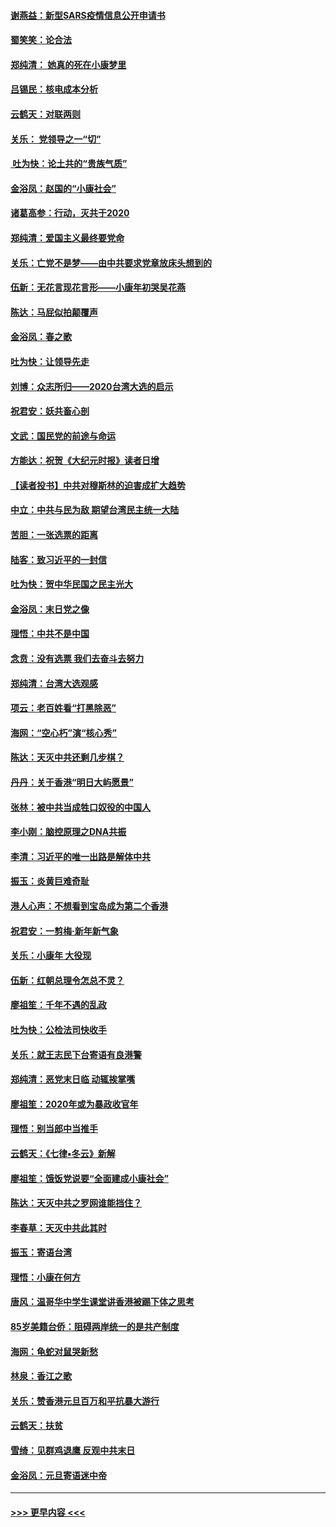 #### [谢燕益：新型SARS疫情信息公开申请书](../pages/nsc993/n11808840.md?t=01212233) 
#### [蜀笑笑：论合法](../pages/nsc993/n11808064.md?t=01212233) 
#### [郑纯清： 她真的死在小康梦里](../pages/nsc993/n11806623.md?t=01212233) 
#### [吕锡民：核电成本分析](../pages/nsc993/n11806284.md?t=01212233) 
#### [云鹤天：对联两则](../pages/nsc993/n11805957.md?t=01212233) 
#### [关乐： 党领导之一“切”](../pages/nsc993/n11804505.md?t=01212233) 
#### [ 吐为快：论土共的“贵族气质”](../pages/nsc993/n11804490.md?t=01212233) 
#### [金浴凤：赵国的“小康社会”](../pages/nsc993/n11804452.md?t=01212233) 
#### [诸葛高参：行动，灭共于2020](../pages/nsc993/n11804120.md?t=01212233) 
#### [郑纯清：爱国主义最终要党命](../pages/nsc993/n11802197.md?t=01212233) 
#### [关乐：亡党不是梦——由中共要求党章放床头想到的](../pages/nsc993/n11802156.md?t=01212233) 
#### [伍新：无花言现花言形——小康年初哭吴花燕](../pages/nsc993/n11800044.md?t=01212233) 
#### [陈达：马屁似拍颠覆声](../pages/nsc993/n11800010.md?t=01212233) 
#### [金浴凤：春之歌](../pages/nsc993/n11797687.md?t=01212233) 
#### [吐为快：让领导先走](../pages/nsc993/n11797512.md?t=01212233) 
#### [刘博：众志所归——2020台湾大选的启示](../pages/nsc993/n11796878.md?t=01212233) 
#### [祝君安：妖共畜心剖](../pages/nsc993/n11794273.md?t=01212233) 
#### [文武：国民党的前途与命运](../pages/nsc993/n11794198.md?t=01212233) 
#### [方能达：祝贺《大纪元时报》读者日增](../pages/nsc993/n11793807.md?t=01212233) 
#### [【读者投书】中共对穆斯林的迫害成扩大趋势](../pages/nsc993/n11791371.md?t=01212233) 
#### [中立：中共与民为敌 期望台湾民主统一大陆](../pages/nsc993/n11790392.md?t=01212233) 
#### [苦胆：一张选票的距离](../pages/nsc993/n11788914.md?t=01212233) 
#### [陆客：致习近平的一封信](../pages/nsc993/n11788867.md?t=01212233) 
#### [吐为快：贺中华民国之民主光大](../pages/nsc993/n11788618.md?t=01212233) 
#### [金浴凤：末日党之像](../pages/nsc993/n11787475.md?t=01212233) 
#### [理悟：中共不是中国](../pages/nsc993/n11787463.md?t=01212233) 
#### [念贲：没有选票  我们去奋斗去努力](../pages/nsc993/n11787398.md?t=01212233) 
#### [郑纯清：台湾大选观感](../pages/nsc993/n11786210.md?t=01212233) 
#### [项云：老百姓看“打黑除恶”](../pages/nsc993/n11785398.md?t=01212233) 
#### [海网：“空心朽”演“核心秀”](../pages/nsc993/n11783874.md?t=01212233) 
#### [陈达：天灭中共还剩几步棋？](../pages/nsc993/n11783719.md?t=01212233) 
#### [丹丹：关于香港“明日大屿愿景”](../pages/nsc993/n11783273.md?t=01212233) 
#### [张林：被中共当成牲口奴役的中国人](../pages/nsc993/n11782397.md?t=01212233) 
#### [李小刚：脑控原理之DNA共振](../pages/nsc993/n11780962.md?t=01212233) 
#### [李清：习近平的唯一出路是解体中共](../pages/nsc993/n11780866.md?t=01212233) 
#### [振玉：炎黄巨难奇耻](../pages/nsc993/n11779632.md?t=01212233) 
#### [港人心声：不想看到宝岛成为第二个香港](../pages/nsc993/n11778817.md?t=01212233) 
#### [祝君安：一剪梅‧新年新气象](../pages/nsc993/n11776340.md?t=01212233) 
#### [关乐：小康年 大役现](../pages/nsc993/n11774213.md?t=01212233) 
#### [伍新：红朝总理令怎总不灵？](../pages/nsc993/n11770813.md?t=01212233) 
#### [廖祖笙：千年不遇的乱政](../pages/nsc993/n11770373.md?t=01212233) 
#### [吐为快：公检法司快收手](../pages/nsc993/n11770359.md?t=01212233) 
#### [关乐：就王志民下台寄语有良港警](../pages/nsc993/n11769903.md?t=01212233) 
#### [郑纯清：恶党末日临 动辄挨掌嘴](../pages/nsc993/n11769356.md?t=01212233) 
#### [廖祖笙：2020年或为暴政收官年](../pages/nsc993/n11768216.md?t=01212233) 
#### [理悟：别当郎中当推手](../pages/nsc993/n11768243.md?t=01212233) 
#### [云鹤天：《七律▪冬云》新解](../pages/nsc993/n11768204.md?t=01212233) 
#### [廖祖笙：饿饭党说要“全面建成小康社会”](../pages/nsc993/n11767482.md?t=01212233) 
#### [陈达：天灭中共之罗网谁能挡住？](../pages/nsc993/n11767465.md?t=01212233) 
#### [李春草：天灭中共此其时](../pages/nsc993/n11767452.md?t=01212233) 
#### [振玉：寄语台湾](../pages/nsc993/n11767432.md?t=01212233) 
#### [理悟：小康在何方](../pages/nsc993/n11767394.md?t=01212233) 
#### [唐风：温哥华中学生课堂讲香港被踢下体之思考](../pages/nsc993/n11766848.md?t=01212233) 
#### [85岁美籍台侨：阻碍两岸统一的是共产制度](../pages/nsc993/n11765043.md?t=01212233) 
#### [海网：龟蛇对鼠哭新愁](../pages/nsc993/n11764895.md?t=01212233) 
#### [林泉：香江之歌](../pages/nsc993/n11764415.md?t=01212233) 
#### [关乐：赞香港元旦百万和平抗暴大游行](../pages/nsc993/n11764382.md?t=01212233) 
#### [云鹤天：扶贫](../pages/nsc993/n11764245.md?t=01212233) 
#### [雪绮：见群鸡退鹰  反观中共末日](../pages/nsc993/n11762112.md?t=01212233) 
#### [金浴凤：元旦寄语迷中帝](../pages/nsc993/n11761788.md?t=01212233) 

----
#### [ >>> 更早内容 <<< ](../indexes/nsc993-earlier.md)
